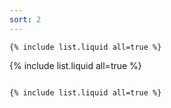 ```yaml
---
sort: 2
---
```


```
{% include list.liquid all=true %}
```

{% include list.liquid all=true %}
```

{% include list.liquid all=true %}
